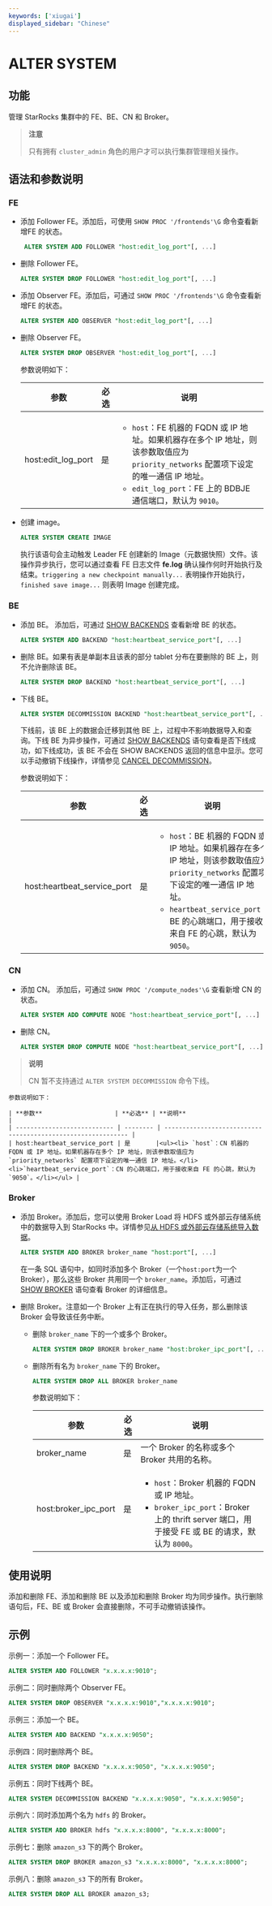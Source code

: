 ```yaml
---
keywords: ['xiugai'] 
displayed_sidebar: "Chinese"
---
```


# ALTER SYSTEM

## 功能

管理 StarRocks 集群中的 FE、BE、CN 和 Broker。

> **注意**
>
> 只有拥有 `cluster_admin` 角色的用户才可以执行集群管理相关操作。

## 语法和参数说明

### FE

- 添加 Follower FE。添加后，可使用 `SHOW PROC '/frontends'\G` 命令查看新增FE 的状态。

   ```SQL
    ALTER SYSTEM ADD FOLLOWER "host:edit_log_port"[, ...]
    ```

- 删除 Follower FE。

    ```SQL
    ALTER SYSTEM DROP FOLLOWER "host:edit_log_port"[, ...]
    ```

- 添加 Observer FE。添加后，可通过 `SHOW PROC '/frontends'\G` 命令查看新增FE 的状态。

    ```SQL
    ALTER SYSTEM ADD OBSERVER "host:edit_log_port"[, ...]
    ```

- 删除 Observer FE。

    ```SQL
    ALTER SYSTEM DROP OBSERVER "host:edit_log_port"[, ...]
    ```

     参数说明如下：

    | **参数**           | **必选** | **说明**                                                     |
    | ------------------ | -------- | ------------------------------------------------------------ |
    | host:edit_log_port | 是       | <ul><li>`host`：FE 机器的 FQDN 或 IP 地址。如果机器存在多个 IP 地址，则该参数取值应为 `priority_networks` 配置项下设定的唯一通信 IP 地址。</li><li>`edit_log_port`：FE 上的 BDBJE 通信端口，默认为 `9010`。</li></ul> |

- 创建 image。

    ```SQL
    ALTER SYSTEM CREATE IMAGE
    ```

    执行该语句会主动触发 Leader FE 创建新的 Image（元数据快照）文件。该操作异步执行，您可以通过查看 FE 日志文件 **fe.log** 确认操作何时开始执行及结束。`triggering a new checkpoint manually...` 表明操作开始执行，`finished save image...` 则表明 Image 创建完成。

### BE

- 添加 BE。 添加后，可通过 [SHOW BACKENDS](../Administration/SHOW_BACKENDS.md) 查看新增 BE 的状态。

    ```SQL
    ALTER SYSTEM ADD BACKEND "host:heartbeat_service_port"[, ...]
    ```

- 删除 BE。如果有表是单副本且该表的部分 tablet 分布在要删除的 BE 上，则不允许删除该 BE。

    ```SQL
    ALTER SYSTEM DROP BACKEND "host:heartbeat_service_port"[, ...]
    ```

- 下线 BE。

    ```SQL
    ALTER SYSTEM DECOMMISSION BACKEND "host:heartbeat_service_port"[, ...]
    ```

    下线前，该 BE 上的数据会迁移到其他 BE 上，过程中不影响数据导入和查询。下线 BE 为异步操作，可通过 [SHOW BACKENDS](../Administration/SHOW_BACKENDS.md) 语句查看是否下线成功，如下线成功，该 BE 不会在 SHOW BACKENDS 返回的信息中显示。您可以手动撤销下线操作，详情参见 [CANCEL DECOMMISSION](../Administration/CANCEL_DECOMMISSION.md)。

    参数说明如下：

    | **参数**                    | **必选** | **说明**                                                     |
    | --------------------------- | -------- | ------------------------------------------------------------ |
    | host:heartbeat_service_port | 是       |<ul><li> `host`：BE 机器的 FQDN 或 IP 地址。如果机器存在多个 IP 地址，则该参数取值应为 `priority_networks` 配置项下设定的唯一通信 IP 地址。</li><li>`heartbeat_service_port`：BE 的心跳端口，用于接收来自 FE 的心跳，默认为 `9050`。</li></ul> |

### CN

- 添加 CN。 添加后，可通过 `SHOW PROC '/compute_nodes'\G` 查看新增 CN 的状态。

    ```SQL
    ALTER SYSTEM ADD COMPUTE NODE "host:heartbeat_service_port"[, ...]
    ```

- 删除 CN。

    ```SQL
    ALTER SYSTEM DROP COMPUTE NODE "host:heartbeat_service_port"[, ...]
    ```

> **说明**
>
> CN 暂不支持通过 `ALTER SYSTEM DECOMMISSION` 命令下线。

    参数说明如下：

    | **参数**                    | **必选** | **说明**                                                     |
    | --------------------------- | -------- | ------------------------------------------------------------ |
    | host:heartbeat_service_port | 是       |<ul><li> `host`：CN 机器的 FQDN 或 IP 地址。如果机器存在多个 IP 地址，则该参数取值应为 `priority_networks` 配置项下设定的唯一通信 IP 地址。</li><li>`heartbeat_service_port`：CN 的心跳端口，用于接收来自 FE 的心跳，默认为 `9050`。</li></ul> |

### Broker

- 添加 Broker。添加后，您可以使用 Broker Load 将 HDFS 或外部云存储系统中的数据导入到 StarRocks 中。详情参见[从 HDFS 或外部云存储系统导入数据](../../../loading/BrokerLoad.md)。

    ```SQL
    ALTER SYSTEM ADD BROKER broker_name "host:port"[, ...]
    ```

    在一条 SQL 语句中，如同时添加多个 Broker（一个`host:port`为一个 Broker），那么这些 Broker 共用同一个 `broker_name`。添加后，可通过 [SHOW BROKER](../Administration/SHOW_BROKER.md) 语句查看 Broker 的详细信息。

- 删除 Broker。注意如一个 Broker 上有正在执行的导入任务，那么删除该 Broker 会导致该任务中断。

  - 删除 `broker_name` 下的一个或多个 Broker。

      ```SQL
      ALTER SYSTEM DROP BROKER broker_name "host:broker_ipc_port"[, ...]
      ```

  - 删除所有名为 `broker_name` 下的 Broker。

      ```SQL
      ALTER SYSTEM DROP ALL BROKER broker_name
      ```

     参数说明如下：

    | **参数**             | **必选** | **说明**                                                     |
    | -------------------- | -------- | ------------------------------------------------------------ |
    | broker_name          | 是       | 一个 Broker 的名称或多个 Broker 共用的名称。                 |
    | host:broker_ipc_port | 是       | <ul><li>`host`：Broker 机器的 FQDN 或 IP 地址。</li><li>`broker_ipc_port`：Broker 上的 thrift server 端口，用于接受 FE 或 BE 的请求，默认为 `8000`。</li></ul> |

## 使用说明

添加和删除 FE、添加和删除 BE 以及添加和删除 Broker 均为同步操作。执行删除语句后，FE、BE 或 Broker 会直接删除，不可手动撤销该操作。

## 示例

示例一：添加一个 Follower FE。

```SQL
ALTER SYSTEM ADD FOLLOWER "x.x.x.x:9010";
```

示例二：同时删除两个 Observer FE。

```SQL
ALTER SYSTEM DROP OBSERVER "x.x.x.x:9010","x.x.x.x:9010";
```

示例三：添加一个 BE。

```SQL
ALTER SYSTEM ADD BACKEND "x.x.x.x:9050";
```

示例四：同时删除两个 BE。

```SQL
ALTER SYSTEM DROP BACKEND "x.x.x.x:9050", "x.x.x.x:9050";
```

示例五：同时下线两个 BE。

```SQL
ALTER SYSTEM DECOMMISSION BACKEND "x.x.x.x:9050", "x.x.x.x:9050";
```

示例六：同时添加两个名为 `hdfs` 的 Broker。

```SQL
ALTER SYSTEM ADD BROKER hdfs "x.x.x.x:8000", "x.x.x.x:8000";
```

示例七：删除 `amazon_s3` 下的两个 Broker。

```SQL
ALTER SYSTEM DROP BROKER amazon_s3 "x.x.x.x:8000", "x.x.x.x:8000";
```

示例八：删除 `amazon_s3` 下的所有 Broker。

```SQL
ALTER SYSTEM DROP ALL BROKER amazon_s3;
```
